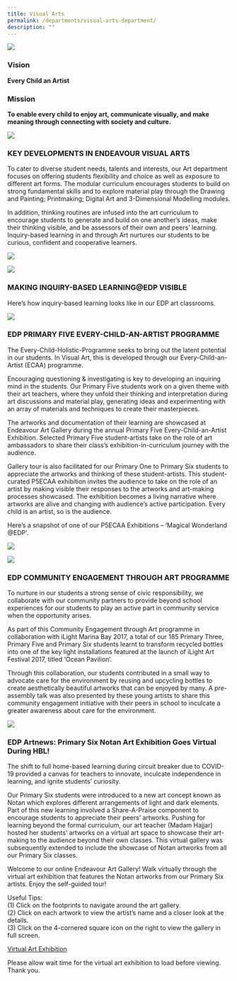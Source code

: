 ```yaml
---
title: Visual Arts
permalink: /departments/visual-arts-department/
description: ""
---
```

![](/images/aesthetics_vision.jpg)

### **Vision**

**Every Child an Artist**

### **Mission**

**To enable every child to enjoy art, communicate visually, and make meaning through connecting with society and culture.**

![](/images/aesthetics_programme_highlights.jpg)

### **KEY DEVELOPMENTS IN ENDEAVOUR VISUAL ARTS**

To cater to diverse student needs, talents and interests, our Art department focuses on offering students flexibility and choice as well as exposure to different art forms. The modular curriculum encourages students to build on strong fundamental skills and to explore material play through the Drawing and Painting; Printmaking; Digital Art and 3-Dimensional Modelling modules.

In addition, thinking routines are infused into the art curriculum to encourage students to generate and build on one another’s ideas, make their thinking visible, and be assessors of their own and peers’ learning. Inquiry-based learning in and through Art nurtures our students to be curious, confident and cooperative learners.

![](/images/Slide1.jpg)

![](/images/Slide2.jpg)

### **MAKING INQUIRY-BASED LEARNING@EDP VISIBLE**

Here’s how inquiry-based learning looks like in our EDP art classrooms.

![](/images/Slide2-1-1350x1910.jpg)

### **EDP PRIMARY FIVE EVERY-CHILD-AN-ARTIST PROGRAMME**

The Every-Child-Holistic-Programme seeks to bring out the latent potential in our students. In Visual Art, this is developed through our Every-Child-an-Artist (ECAA) programme.

Encouraging questioning & investigating is key to developing an inquiring mind in the students. Our Primary Five students work on a given theme with their art teachers, where they unfold their thinking and interpretation during art discussions and material play, generating ideas and experimenting with an array of materials and techniques to create their masterpieces.

The artworks and documentation of their learning are showcased at Endeavour Art Gallery during the annual Primary Five Every-Child-an-Artist Exhibition. Selected Primary Five student-artists take on the role of art ambassadors to share their class’s exhibition-in-curriculum journey with the audience.

Gallery tour is also facilitated for our Primary One to Primary Six students to appreciate the artworks and thinking of these student-artists. This student-curated P5ECAA exhibition invites the audience to take on the role of an artist by making visible their responses to the artworks and art-making processes showcased. The exhibition becomes a living narrative where artworks are alive and changing with audience’s active participation. Every child is an artist, so is the audience.

Here’s a snapshot of one of our P5ECAA Exhibitions – ‘Magical Wonderland @EDP’.

![](/images/Slide1-1.jpg)

![](/images/Slide2-2.jpg)

### **EDP COMMUNITY ENGAGEMENT THROUGH ART PROGRAMME**

To nurture in our students a strong sense of civic responsibility, we collaborate with our community partners to provide beyond school experiences for our students to play an active part in community service when the opportunity arises.

As part of this Community Engagement through Art programme in collaboration with iLight Marina Bay 2017, a total of our 185 Primary Three, Primary Five and Primary Six students learnt to transform recycled bottles into one of the key light installations featured at the launch of iLight Art Festival 2017, titled ‘Ocean Pavilion’.

Through this collaboration, our students contributed in a small way to advocate care for the environment by reusing and upcycling bottles to create aesthetically beautiful artworks that can be enjoyed by many. A pre-assembly talk was also presented by these young artists to share this community engagement initiative with their peers in school to inculcate a greater awareness about care for the environment.

![](/images/Slide1-2.jpg)

### **EDP Artnews: Primary Six Notan Art Exhibition Goes Virtual During HBL!**

The shift to full home-based learning during circuit breaker due to COVID-19 provided a canvas for teachers to innovate, inculcate independence in learning, and ignite students’ curiosity. 

Our Primary Six students were introduced to a new art concept known as Notan which explores different arrangements of light and dark elements. Part of this new learning involved a Share-A-Praise component to encourage students to appreciate their peers’ artworks. Pushing for learning beyond the formal curriculum, our art teacher (Madam Hajjar) hosted her students’ artworks on a virtual art space to showcase their art-making to the audience beyond their own classes. This virtual gallery was subsequently extended to include the showcase of Notan artworks from all our Primary Six classes.

Welcome to our online Endeavour Art Gallery! Walk virtually through the virtual art exhibition that features the Notan artworks from our Primary Six artists. Enjoy the self-guided tour!

Useful Tips:  
(1) Click on the footprints to navigate around the art gallery.  
(2) Click on each artwork to view the artist’s name and a closer look at the details.  
(3) Click on the 4-cornered square icon on the right to view the gallery in full screen.

[Virtual Art Exhibition](https://www.artsteps.com/embed/5f09701a69922f180b882a96/560/315)

Please allow wait time for the virtual art exhibition to load before viewing. Thank you.